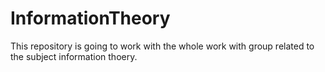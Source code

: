 # InformationTheory
This repository is going to work with the whole work with group related to the subject information thoery.
